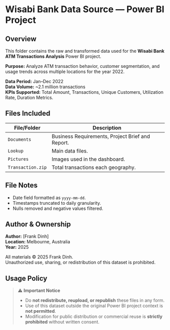 # Wisabi Bank Data Source — Power BI Project

## Overview
This folder contains the raw and transformed data used for the **Wisabi Bank ATM Transactions Analysis** Power BI project.

**Purpose:** Analyze ATM transaction behavior, customer segmentation, and usage trends across multiple locations for the year 2022.

**Data Period:** Jan–Dec 2022  
**Data Volume:** ~2.1 million transactions  
**KPIs Supported:** Total Amount, Transactions, Unique Customers, Utilization Rate, Duration Metrics.

## Files Included
| File/Folder | Description |
|------|--------------|
| `Documents` | Business Requirements, Project Brief and Report. |
| `Lookup` | Main data files. |
| `Pictures` | Images used in the dashboard. |
| `Transaction.zip` | Total transactions each geography. |

## File Notes
- Date field formatted as `yyyy-mm-dd`.
- Timestamps truncated to daily granularity.
- Nulls removed and negative values filtered.

## Author & Ownership
**Author:** [Frank Dinh]  
**Location:** Melbourne, Australia  
**Year:** 2025  

All materials © 2025 Frank Dinh.  
Unauthorized use, sharing, or redistribution of this dataset is prohibited.

## Usage Policy
> ⚠️ **Important Notice**
> - Do **not redistribute, reupload, or republish** these files in any form.  
> - Use of this dataset outside the original Power BI project context is **not permitted**.  
> - Modification for public distribution or commercial reuse is **strictly prohibited** without written consent.
